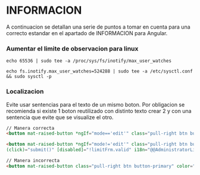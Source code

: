 # INFORMACION
A continuacion se detallan una serie de puntos a tomar en cuenta para una correcto estandar en el apartado de INFORMACION para Angular.


### Aumentar el limite de observacion para linux

```
echo 65536 | sudo tee -a /proc/sys/fs/inotify/max_user_watches

echo fs.inotify.max_user_watches=524288 | sudo tee -a /etc/sysctl.conf && sudo sysctl -p
```


### Localizacion
Evite usar sentencias para el texto de un mismo boton. Por obligacion se recomienda si existe 1 boton reutilizado con distinto texto crear 2 y con una sentencia que evite que se visualize el otro.


```html
// Manera correcta
<button mat-raised-button *ngIf="mode=='edit'" class="pull-right btn button-primary" color="primary" ngbTooltip="Editar"  (click)="submit()" [disabled]="!limitFrm.valid" i18n="@@AdministratorLimitBUTTONOne">Editar</button>

<button mat-raised-button *ngIf="mode!='edit'" class="pull-right btn button-primary" color="primary" ngbTooltip="Agregar"
(click)="submit()" [disabled]="!limitFrm.valid" i18n="@@AdministratorLimitBUTTONTwo">Agregar</button>
```

```html
// Manera incorrecta
<button mat-raised-button class="pull-right btn button-primary" color="primary" ngbTooltip="Agregar" (click)="submit()" [disabled]="!limitFrm.valid">{mode=='edit'?"Editar":"Agregar"}}</button>
```